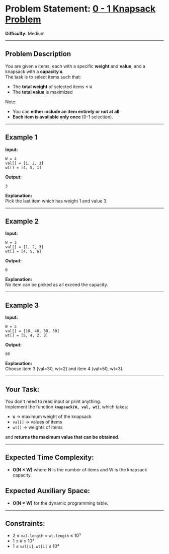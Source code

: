 # Problem Statement: [0 - 1 Knapsack Problem](https://www.geeksforgeeks.org/problems/0-1-knapsack-problem0945/1)

**Difficulty:** Medium  

---

## **Problem Description**  
You are given `n` items, each with a specific **weight** and **value**, and a knapsack with a **capacity `W`**.  
The task is to select items such that:

- The **total weight** of selected items ≤ `W`
- The **total value** is maximized

Note:
- You can **either include an item entirely or not at all**.
- **Each item is available only once** (0-1 selection).

---

## **Example 1**  
**Input:**  
```
W = 4  
val[] = [1, 2, 3]  
wt[] = [4, 5, 1]  
```  
**Output:**  
```
3
```  
**Explanation:**  
Pick the last item which has weight 1 and value 3.

---

## **Example 2**  
**Input:**  
```
W = 3  
val[] = [1, 2, 3]  
wt[] = [4, 5, 6]  
```  
**Output:**  
```
0
```  
**Explanation:**  
No item can be picked as all exceed the capacity.

---

## **Example 3**  
**Input:**  
```
W = 5  
val[] = [10, 40, 30, 50]  
wt[] = [5, 4, 2, 3]  
```  
**Output:**  
```
80
```  
**Explanation:**  
Choose item 3 (val=30, wt=2) and item 4 (val=50, wt=3).

---

## **Your Task:**  
You don't need to read input or print anything.  
Implement the function **`knapsack(W, val, wt)`**, which takes:

- `W` → maximum weight of the knapsack  
- `val[]` → values of items  
- `wt[]` → weights of items  

and **returns the maximum value that can be obtained**.

---

## **Expected Time Complexity:**  
- **O(N × W)** where N is the number of items and W is the knapsack capacity.

## **Expected Auxiliary Space:**  
- **O(N × W)** for the dynamic programming table.

---

## **Constraints:**  
- 2 ≤ `val.length` = `wt.length` ≤ 10³  
- 1 ≤ `W` ≤ 10³  
- 1 ≤ `val[i]`, `wt[i]` ≤ 10³